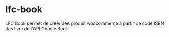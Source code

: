 # lfc-book
LFC Book permet de créer des produit woocommerce à partir de code ISBN des livre de l'API Google Book
